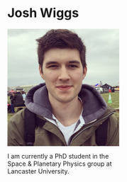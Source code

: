 # Josh Wiggs

<div style="width: 100%;">
<img style="float: left; width: 50%; padding-right: 20px;" src="josh_wiggs_photo.jpg" alt="Image of Josh Wiggs">

<p style="float: left; width: 50%;">
I am currently a PhD student in the Space & Planetary Physics group at Lancaster University.  
</p>
</div>
